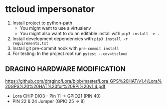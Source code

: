 # ttcloud impersonator

1. Install project to python-path
    - You might want to use a virtualenv
    - You might also want to do an editable install with `pip3 install -e .`
2. Install development dependencies with `pip3 install -r requirements.txt`
3. Install git pre-commit hook with `pre-commit install`
4. For testing: In the project root run `pytest --cov=ttcloud`


  
  
  
## DRAGINO HARDWARE MODIFICATION
https://github.com/dragino/Lora/blob/master/Lora_GPS%20HAT/v1.4/Lora%20GPS%20%20HAT%20for%20RPi%20v1.4.pdf
* Lora CHIP DIO3 - Pin 11 -> GPIO21 (PIN 40) 
* PIN 22 & 24 Jumper (GPIO 25 -> 8)
